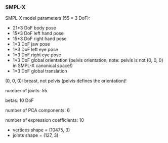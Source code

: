 ### SMPL-X

SMPL-X model parameters (55 * 3 DoF):

* 21*3 DoF body pose
* 15*3 DoF left hand pose
* 15*3 DoF right hand pose
* 1*3 DoF jaw pose
* 1*3 DoF left eye pose
* 1*3 DoF right eye pose
* 1*3 DoF global orientation (pelvis orientation, note: pelvis is not (0, 0, 0) in SMPL-X canonical space!)
* 1*3 DoF global translation

(0, 0, 0): breast, not pelvis (pelvis defines the orientation)!

number of joints: 55

betas: 10 DoF

number of PCA components: 6

number of expression coefficients: 10

* vertices shape = (10475, 3)
* joints shape = (127, 3)
